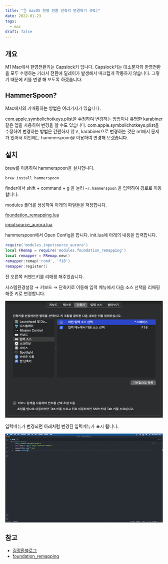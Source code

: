 ```yaml
---
title: "👌 macOS 한영 전환 단축키 변경하기 (M1)"
date: 2022-01-23
tags:
  - mac
draft: false
---
```


## 개요

M1 Mac에서 한영전환키는 Capslock키 입니다. Capslock키는 대소문자와 한영전환을 모두 수행하는 키라서 전환에 딜레이가 발생해서 매끄럽게 작동하지 않습니다. 그렇기 때문에 키를 변경 해 보도록 하겠습니다.

## HammerSpoon?

Mac에서의 키매핑하는 방법은 여러가지가 있습니다.

com.apple.symbolichotkeys.plist을 수정하여 변경하는 방법이나 유명한 karabiner같은 앱을 사용하여 변경을 할 수도 있습니다. com.apple.symbolichotkeys.plist을 수정하여 변경하는 방법은 간편하지 않고, karabiner으로 변경하는 것은 m1에서 문제가 있어서 이번에는 hammerspoon을 이용하여 변경해 보겠습니다.

## 설치

brew를 이용하여 hammerspoon을 설치합니다.

```bash
brew install hammerspoon
```

finder에서 shift + command + g 을 눌러 `~/.hammerspoon` 을 입력하여 경로로 이동합니다.

modules 폴더를 생성하여 아래의 파일들을 저장합니다.

[foundation_remapping.lua](https://drive.google.com/file/d/1A_7BlLXFg6mrUFm7eqtq3UuBfsJg3ShO)

[inputsource_aurora.lua](https://drive.google.com/file/d/1zYpNlIFnt26AwM3z-l-WMU6cHErcQbTN)

hammerspoon에서 Open Config을 합니다. init.lua에 아래의 내용을 입력합니다.

```lua
require('modules.inputsource_aurora')
local FRemap = require('modules.foundation_remapping')
local remapper = FRemap.new()
remapper:remap('rcmd', 'f18')
remapper:register()
```

전 오른쪽 커맨드키를 리매핑 해주었습니다.

시스템환경설정 → 키보드 → 단축키로 이동해 입력 메뉴에서 다음 소스 선택을 리매핑해준 키로 변경합니다.

![](01.png)

입력메뉴가 변경되면 아래처럼 변경된 입력메뉴가 표시 됩니다.

![](02.gif)

## 참고

- [김정환블로그](https://jeonghwan-kim.github.io/think/2021/04/29/my-first-capacitive-keyboard.html)
- [foundation_remapping](https://github.com/hetima/hammerspoon-foundation_remapping)
